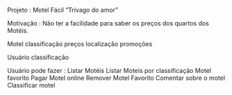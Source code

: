 Projeto : Motel Fácil “Trivago do amor”

Motivação : Não ter a facilidade para saber os preços dos quartos dos Motéis.

Motel
classificação
preços
localização
promoções

Usuário
classificação

Usuário pode fazer :
Listar Motéis
Listar Moteis por classificação
Motel favorito 
Pagar Motel online
Remover Motel Favorito
Comentar sobre o motel
Classificar motel

